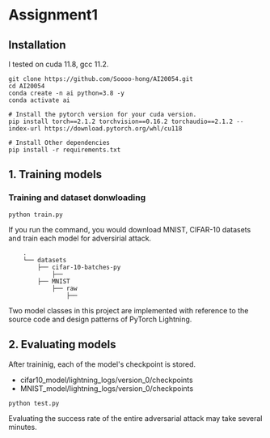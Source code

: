 # Assignment1

## Installation 
I tested on cuda 11.8, gcc 11.2.
```
git clone https://github.com/Soooo-hong/AI20054.git
cd AI20054
conda create -n ai python=3.8 -y
conda activate ai

# Install the pytorch version for your cuda version.
pip install torch==2.1.2 torchvision==0.16.2 torchaudio==2.1.2 --index-url https://download.pytorch.org/whl/cu118

# Install Other dependencies
pip install -r requirements.txt
```

## 1. Training models
### Training and dataset donwloading
```
python train.py
```
If you run the command, you would download MNIST, CIFAR-10 datasets and train each model for adversirial attack. 
```
    .
    └── datasets                    
        ├── cifar-10-batches-py 
            ├──  
        ├── MNIST
            ├── raw
                ├──
```
Two model classes in this project are implemented with reference to the source code and design patterns of PyTorch Lightning. 


## 2. Evaluating models
After traininig, each of the model's checkpoint is stored.
* cifar10_model/lightning_logs/version_0/checkpoints
* MNIST_model/lightning_logs/version_0/checkpoints
```
python test.py
```
Evaluating the success rate of the entire adversarial attack may take several minutes.